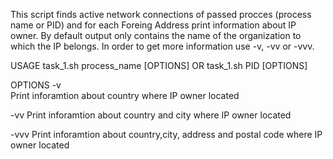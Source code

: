 This script finds active network connections of passed procces (process name or PID) and for each Foreing Address print information about IP owner. 
By default output only contains the name of the organization to which the IP belongs. In order to get more information use -v, -vv or -vvv. 

USAGE
 task_1.sh process_name [OPTIONS]
	OR
 task_1.sh PID	[OPTIONS]

 OPTIONS
 -v  
 Print inforamtion about country where IP owner located

 -vv 
 Print inforamtion about country and city where IP owner located

 -vvv 
 Print inforamtion about country,city, address and postal code where IP owner located